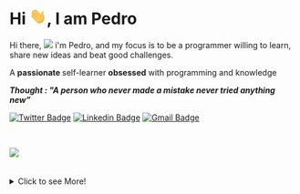 <h1>Hi
  <img src="https://raw.githubusercontent.com/ABSphreak/ABSphreak/master/gifs/Hi.gif" width="30px" />, I am Pedro
</h1>

<div>
  Hi there,
  <img src="https://github.com/TheDudeThatCode/TheDudeThatCode/blob/master/Assets/Developer.gif" width="30px" />
  i'm Pedro, and my focus is to be a programmer willing to learn, share new ideas and beat good challenges.
  
  A <b>passionate </b>self-learner <b>obsessed</b> with programming and knowledge&nbsp;

  <b><i>Thought : "A person who never made a mistake never tried anything new”</i></b>
</div>


<!-- Shilds Info Section-->
[![Twitter Badge](https://img.shields.io/badge/-@pdrolucas_dev-5ADBFF?style=flat-square&labelColor=5ADBFF&logo=twitter&logoColor=black&link=https://twitter.com/pdrolucas_dev)](https://twitter.com/pdrolucas_dev) 
[![Linkedin Badge](https://img.shields.io/badge/-PedroLucas-5ADBFF?style=flat-square&logo=Linkedin&logoColor=black&link=https://www.linkedin.com/in/diego-schell-fernandes/)](https://www.linkedin.com/in/diego-schell-fernandes/) 
[![Gmail Badge](https://img.shields.io/badge/-pdrolucas.contato@gmail.com-5ADBFF?style=flat-square&logo=Gmail&logoColor=black&link=mailto:pdrolucas.contato@gmail.com)](mailto:pdrolucas.contato@gmail.com)


<br/>


<a href="https://www.youtube.com/watch?v=dQw4w9WgXcQ"><img src="https://user-images.githubusercontent.com/73097560/115834477-dbab4500-a447-11eb-908a-139a6edaec5c.gif"></a>


<br/>

<details>
  <summary>
    Click to see More!
  </summary>
  
  <br/>
  
  <!-- About me Section -->
  [![Typing SVG](https://readme-typing-svg.herokuapp.com?font=Architects+Daughter&color=5ADBFF&size=30&lines=♨︎+I+need+coffee;▷+Let's+go+again;⚛︎+Go+to+the+next+level!;✎+Learning...;✇+Robots?;☺︎+What+you+are+doing?;✦+The+universe+is+awesome)](https://git.io/typing-svg)


  ### Here's some fun facts about me:
  <br/>
  
  - 😊&nbsp; Pronouns: ***He/His***<br />
  - 📚&nbsp; I’m currently learning about **Machine Learning**<br />
  - 🔍&nbsp; I’m looking to collaborate with any **Open - Source data science projects**<br />
  - 👻&nbsp; Ask from me anything you want, If I am alive I will answer within seconds<br />
  - 🌈&nbsp; Fun fact : *I'm very perfectionist and creative*<br />


<br/>
  
<!---------------------------------------------------------------------------------------------------------------------------------------- Technologies and Languages Section -->
### Technologies and Languages

<br/>

<div align="center">

![Python](https://img.shields.io/badge/Python%20-%2314354C.svg?logo=python&logoColor=white)
![JavaScript](https://img.shields.io/badge/JavaScript%20-%23F7DF1E.svg?logo=javascript&logoColor=black)
![HTML](https://img.shields.io/badge/HTML5-E34F26?logo=html5&logoColor=white)
![CSS](https://img.shields.io/badge/CSS3-1572B6?logo=css3&logoColor=white)
![Sass](https://img.shields.io/badge/Sass-CC6699?logo=sass&logoColor=white)
![ReactJS](https://img.shields.io/badge/React-20232A?logo=react&logoColor=61DAFB)
![ViteJS](https://img.shields.io/badge/Vite-B73BFE?logo=vite&logoColor=FFD62E)
![Styled Components](https://img.shields.io/badge/styled--components-DB7093?logo=styled-components&logoColor=white)
![Tailwindcss](https://img.shields.io/badge/Tailwind_CSS-38B2AC?logo=tailwind-css&logoColor=white)
![Bootstrap](https://img.shields.io/badge/Bootstrap-%23563D7C.svg?logo=bootstrap&logoColor=white)
![NodeJS](https://img.shields.io/badge/Node.js-339933?logo=nodedotjs&logoColor=white)
![ExpressJS](https://img.shields.io/badge/Express.js-000000?logo=express&logoColor=white)
![Sublime](https://img.shields.io/badge/sublime_text-%23575757.svg?&&logo=sublime-text&logoColor=important)
![Colab](https://img.shields.io/badge/Colab-F9AB00?&logo=googlecolab&color=525252)
![Jupyter](https://img.shields.io/badge/Jupyter-F37626.svg?&&logo=Jupyter&logoColor=white)
![Git](https://img.shields.io/badge/Git-F05032?&logo=git&logoColor=white)
![Linux](https://img.shields.io/badge/Linux-FCC624?&logo=linux&logoColor=black)
![StackOverflow](https://img.shields.io/badge/Stack_Overflow-FE7A16?&logo=stack-overflow&logoColor=white)
![Dribble](https://img.shields.io/badge/Dribbble-EA4C89?&logo=dribbble&logoColor=white)
![HackerRank](https://img.shields.io/badge/-Hackerrank-2EC866?&logo=HackerRank&logoColor=white)
![Kaggle](https://img.shields.io/badge/Kaggle-20BEFF?&logo=Kaggle&logoColor=white)
![Insomnia](https://img.shields.io/badge/Insomnia-5849be?&logo=Insomnia&logoColor=white)

</div>

<br/>
<a href="https://www.youtube.com/watch?v=dQw4w9WgXcQ"><img src="https://user-images.githubusercontent.com/73097560/115834477-dbab4500-a447-11eb-908a-139a6edaec5c.gif"></a>

<!-------------------------------------------------------------------------------------------------------------------------------------------------------------- Git activity -->

<br/><br/>
<div align="center">
  <img src="https://media.giphy.com/media/QaMcXSekUWx7aogAUr/giphy.gif" width="30px" alt="Git" />&nbsp;
  <b>Git Activity</b>
</div>
<br/>

<div align="center">
    
  <br/>

  [![Top Langs](https://github-readme-stats.vercel.app/api/top-langs/?username=pdro-lucas&layout=compact&theme=github_dark)](https://github.com/pdro-lucas)
  [![pdro-lucas GitHub stats](https://github-readme-stats.vercel.app/api?username=pdro-lucas&show_icons=true&theme=github_dark)](https://github.com/pdro-lucas)

</div>

<br/>

<!-------------------------------------------------------------------------------------------------------------------------------------------------------------- Git trophies -->
 
<br/><br/><br/>

<div align="center">
  <img src="https://github-profile-trophy.vercel.app/?username=pdro-lucas&theme=tokyonight&margin-w=15&no-frame=true&no-bg=true" />
</div>
  
<br/>

</detail>
